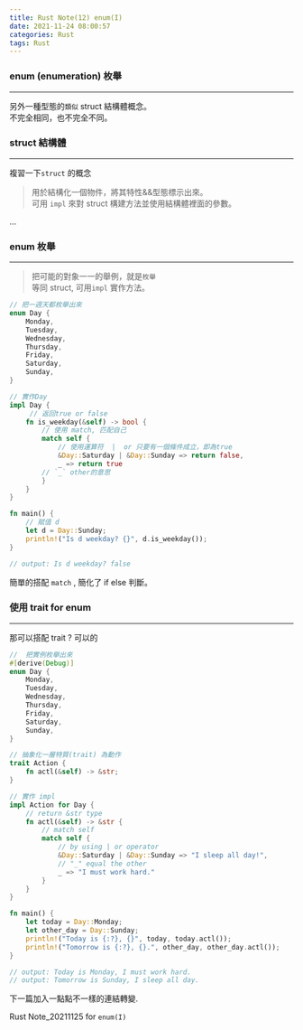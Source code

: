 ```yaml
---
title: Rust Note(12) enum(I)
date: 2021-11-24 08:00:57
categories: Rust
tags: Rust
---
```


### enum (enumeration) 枚舉

---

另外一種型態的`類似` struct 結構體概念。  
不完全相同，也不完全不同。

<!--more-->

### struct 結構體

---

複習一下`struct` 的概念

> 用於結構化一個物件，將其特性&&型態標示出來。  
> 可用 `impl` 來對 struct 構建方法並使用結構體裡面的參數。

...

### enum 枚舉

---

> 把可能的對象一一的舉例，就是`枚舉`  
> 等同 struct, 可用`impl` 實作方法。

```rust
// 把一週天都枚舉出來
enum Day {
    Monday,
    Tuesday,
    Wednesday,
    Thursday,
    Friday,
    Saturday,
    Sunday,
}

// 實作Day
impl Day {
     // 返回true or false
    fn is_weekday(&self) -> bool {
        // 使用 match, 匹配自己
        match self {
            // 使用運算符  |  or 只要有一個條件成立，即為true
            &Day::Saturday | &Day::Sunday => return false,
            _ => return true
        // `_` other的意思
        }
    }
}

fn main() {
    // 賦值 d
    let d = Day::Sunday;
    println!("Is d weekday? {}", d.is_weekday());
}

// output: Is d weekday? false
```

簡單的搭配 `match` , 簡化了 if else 判斷。

### 使用 trait for enum

---

那可以搭配 trait ?
可以的

```rust
//  把實例枚舉出來
#[derive(Debug)]
enum Day {
    Monday,
    Tuesday,
    Wednesday,
    Thursday,
    Friday,
    Saturday,
    Sunday,
}

// 抽象化一層特質(trait) 為動作
trait Action {
    fn actl(&self) -> &str;
}

// 實作 impl
impl Action for Day {
    // return &str type
    fn actl(&self) -> &str {
        // match self
        match self {
            // by using | or operator
            &Day::Saturday | &Day::Sunday => "I sleep all day!",
            // "_" equal the other
            _ => "I must work hard."
        }
    }
}

fn main() {
    let today = Day::Monday;
    let other_day = Day::Sunday;
    println!("Today is {:?}, {}", today, today.actl());
    println!("Tomorrow is {:?}, {}.", other_day, other_day.actl());
}

// output: Today is Monday, I must work hard.
// output: Tomorrow is Sunday, I sleep all day.

```

下一篇加入一點點不一樣的連結轉變.

Rust Note_20211125 for `enum(I)`
